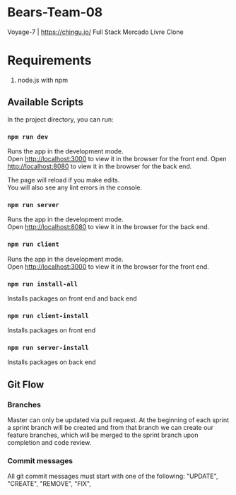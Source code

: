# Bears-Team-08

Voyage-7 | https://chingu.io/
Full Stack Mercado Livre Clone

# Requirements

1. node.js with npm

## Available Scripts

In the project directory, you can run:

### `npm run dev`

Runs the app in the development mode.<br>
Open [http://localhost:3000](http://localhost:3000) to view it in the browser for the front end.
Open [http://localhost:8080](http://localhost:8080) to view it in the browser for the back end.

The page will reload if you make edits.<br>
You will also see any lint errors in the console.

### `npm run server`

Runs the app in the development mode.<br>
Open [http://localhost:8080](http://localhost:8080) to view it in the browser for the back end.

### `npm run client`

Runs the app in the development mode.<br>
Open [http://localhost:3000](http://localhost:3000) to view it in the browser for the front end.

### `npm run install-all`

Installs packages on front end and back end

### `npm run client-install`

Installs packages on front end

### `npm run server-install`

Installs packages on back end

## Git Flow

### Branches

Master can only be updated via pull request. At the beginning of each sprint a sprint branch will be created and from that branch we can create our feature branches, which will be merged to the sprint branch upon completion and code review.

### Commit messages

All git commit messages must start with one of the following: "UPDATE", "CREATE", "REMOVE", "FIX",
